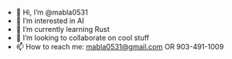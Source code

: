 - 👋 Hi, I’m @mabla0531
- 👀 I’m interested in AI
- 🌱 I’m currently learning Rust
- 💞️ I’m looking to collaborate on cool stuff
- 📫 How to reach me: mabla0531@gmail.com OR 903-491-1009

<!---
mabla0531/mabla0531 is a ✨ special ✨ repository because its `README.md` (this file) appears on your GitHub profile.
You can click the Preview link to take a look at your changes.
--->
